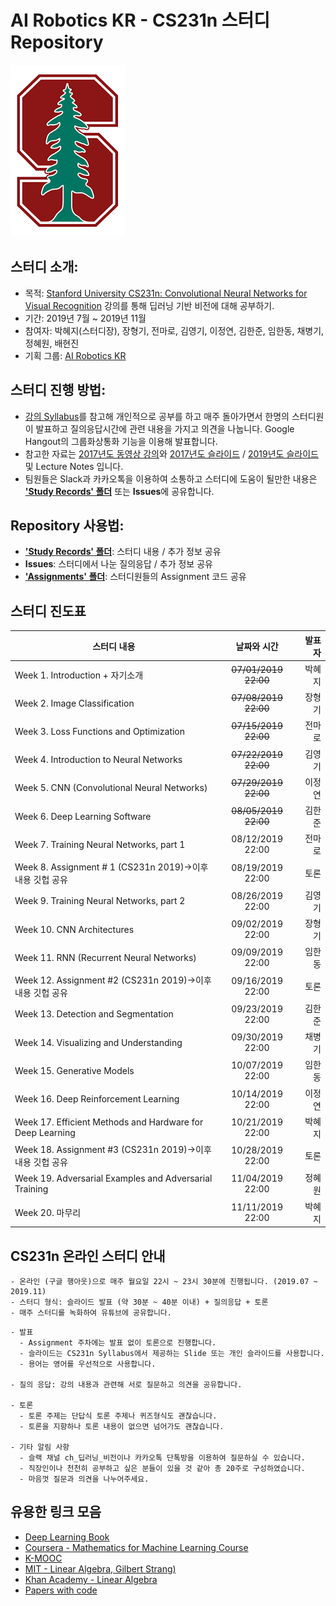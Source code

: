 # AI Robotics KR - CS231n 스터디 Repository

![image_link](https://github.com/ai-robotics-kr/cs231n_study/blob/master/images/stanford_logo.png?raw=true)

## 스터디 소개:
- 목적: [Stanford University CS231n: Convolutional Neural Networks for Visual Recognition](http://cs231n.stanford.edu/) 강의를 통해 딥러닝 기반 비전에 대해 공부하기.
- 기간: 2019년 7월 ~ 2019년 11월
- 참여자: 박혜지(스터디장), 장형기, 전마로, 김영기, 이정연, 김한준, 임한동, 채병기, 정혜원, 배현진
- 기획 그룹: [AI Robotics KR](https://www.facebook.com/groups/airoboticskr/)

## 스터디 진행 방법:
- [강의 Syllabus](http://cs231n.stanford.edu/syllabus.html)를 참고해 개인적으로 공부를 하고 매주 돌아가면서 한명의 스터디원이 발표하고 질의응답시간에 관련 내용을 가지고 의견을 나눕니다. Google Hangout의 그룹화상통화 기능을 이용해 발표합니다.
- 참고한 자료는 [2017년도 동영상 강의](https://www.youtube.com/playlist?list=PL3FW7Lu3i5JvHM8ljYj-zLfQRF3EO8sYv)와 [2017년도 슬라이드](http://cs231n.stanford.edu/slides/2017/) / [2019년도 슬라이드](http://cs231n.stanford.edu/slides/2019/) 및 Lecture Notes 입니다.
- 팀원들은 Slack과 카카오톡을 이용하여 소통하고 스터디에 도움이 될만한 내용은 **['Study Records' 폴더](https://github.com/ai-robotics-kr/cs231n_study/tree/master/study_records)** 또는 **Issues**에 공유합니다.

## Repository 사용법:
- **['Study Records' 폴더](https://github.com/ai-robotics-kr/cs231n_study/tree/master/study_records)**: 스터디 내용 / 추가 정보 공유
- **Issues**: 스터디에서 나눈 질의응답 / 추가 정보 공유
- **['Assignments' 폴더](https://github.com/ai-robotics-kr/cs231n_study/tree/master/Assignments)**: 스터디원들의 Assignment 코드 공유

## 스터디 진도표
|          스터디 내용         |   날짜와 시간     | 발표자 |
| -------------------------- |:---------------:|-----:|
| Week 1. Introduction + 자기소개 |	~~07/01/2019 22:00~~ | 박혜지 |
| Week 2. Image Classification | ~~07/08/2019 22:00~~ | 장형기 |
| Week 3. Loss Functions and Optimization | ~~07/15/2019 22:00~~ | 전마로 |
| Week 4. Introduction to Neural Networks | ~~07/22/2019 22:00~~ | 김영기 |
| Week 5. CNN (Convolutional Neural Networks) | ~~07/29/2019 22:00~~ | 이정연 |
| Week 6. Deep Learning Software | ~~08/05/2019 22:00~~ | 김한준 |
| Week 7. Training Neural Networks, part 1 | 08/12/2019 22:00 | 전마로 |
| Week 8. Assignment # 1 (CS231n 2019)→이후 내용 깃헙 공유 | 08/19/2019 22:00 | 토론 |
| Week 9. Training Neural Networks, part 2 | 08/26/2019 22:00 | 김영기 |
| Week 10. CNN Architectures | 09/02/2019 22:00 |	장형기 |
| Week 11. RNN (Recurrent Neural Networks) | 09/09/2019 22:00 | 임한동 |
| Week 12. Assignment #2 (CS231n 2019)→이후 내용 깃헙 공유 | 09/16/2019 22:00 | 토론 |
| Week 13. Detection and Segmentation |	09/23/2019 22:00 | 김한준 |
| Week 14. Visualizing and Understanding | 09/30/2019 22:00 | 채병기 |
| Week 15. Generative Models | 10/07/2019 22:00 | 임한동 |
| Week 16. Deep Reinforcement Learning | 10/14/2019 22:00 | 이정연 |
| Week 17. Efficient Methods and Hardware for Deep Learning | 10/21/2019 22:00 | 박혜지 |
| Week 18. Assignment #3 (CS231n 2019)→이후 내용 깃헙 공유 | 10/28/2019 22:00 | 토론 |
| Week 19. Adversarial Examples and Adversarial Training | 11/04/2019 22:00 | 정혜원 |
| Week 20. 마무리 | 11/11/2019 22:00 | 박혜지 |

## CS231n 온라인 스터디 안내
```
- 온라인 (구글 행아웃)으로 매주 월요일 22시 ~ 23시 30분에 진행됩니다. (2019.07 ~ 2019.11)
- 스터디 형식: 슬라이드 발표 (약 30분 ~ 40분 이내) + 질의응답 + 토론 
- 매주 스터디를 녹화하여 유튜브에 공유합니다.
```
```
- 발표
  - Assignment 주차에는 발표 없이 토론으로 진행합니다.
  - 슬라이드는 CS231n Syllabus에서 제공하는 Slide 또는 개인 슬라이드를 사용합니다.
  - 용어는 영어를 우선적으로 사용합니다.

- 질의 응답: 강의 내용과 관련해 서로 질문하고 의견을 공유합니다.

- 토론
  - 토론 주제는 단답식 토론 주제나 퀴즈형식도 괜찮습니다.
  - 토론을 지향하나 토론 내용이 없으면 넘어가도 괜찮습니다.

- 기타 알림 사항
  - 슬랙 채널 ch_딥러닝_비전이나 카카오톡 단톡방을 이용하여 질문하실 수 있습니다.
  - 직장인이나 천천히 공부하고 싶은 분들이 있을 것 같아 총 20주로 구성하였습니다.
  - 마음껏 질문과 의견을 나누어주세요.
```
## 유용한 링크 모음
- [Deep Learning Book](http://www.deeplearningbook.org/)
- [Coursera - Mathematics for Machine Learning Course](https://www.coursera.org/specializations/mathematics-machine-learning)
- [K-MOOC](http://www.kmooc.kr/)
- [MIT - Linear Algebra, Gilbert Strang)](https://www.youtube.com/watch?v=ZK3O402wf1c&list=PLE7DDD91010BC51F8)
- [Khan Academy - Linear Algebra](https://www.khanacademy.org/math/linear-algebra)
- [Papers with code](https://paperswithcode.com/)
